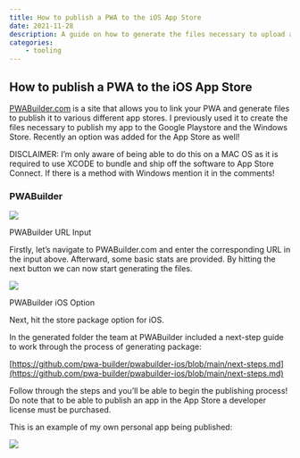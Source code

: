 ```yaml
---
title: How to publish a PWA to the iOS App Store
date: 2021-11-28
description: A guide on how to generate the files necessary to upload and publish a progressive web app (PWA) to the iOS App Store using the PWABuilder
categories:
    - tooling
---
```


## How to publish a PWA to the iOS App Store

[PWABuilder.com](http://PWABuilder.com) is a site that allows you to link your PWA and generate files to publish it to various different app stores. I previously used it to create the files necessary to publish my app to the Google Playstore and the Windows Store. Recently an option was added for the App Store as well!

DISCLAIMER: I’m only aware of being able to do this on a MAC OS as it is required to use XCODE to bundle and ship off the software to App Store Connect. If there is a method with Windows mention it in the comments!

### PWABuilder

![](https://cdn.hashnode.com/res/hashnode/image/upload/v1638468711373/KqFps4yX4.png)

PWABuilder URL Input

Firstly, let’s navigate to PWABuilder.com and enter the corresponding URL in the input above. Afterward, some basic stats are provided. By hitting the next button we can now start generating the files.

![](https://cdn.hashnode.com/res/hashnode/image/upload/v1638468713221/ytiyhlw8B.png)

PWABuilder iOS Option

Next, hit the store package option for iOS.

In the generated folder the team at PWABuilder included a next-step guide to work through the process of generating package:

[https://github.com/pwa-builder/pwabuilder-ios/blob/main/next-steps.md](https://github.com/pwa-builder/pwabuilder-ios/blob/main/next-steps.md)

Follow through the steps and you’ll be able to begin the publishing process! Do note that to be able to publish an app in the App Store a developer license must be purchased.

This is an example of my own personal app being published:

![](https://cdn.hashnode.com/res/hashnode/image/upload/v1638468714452/CidOjxmMh.png)
